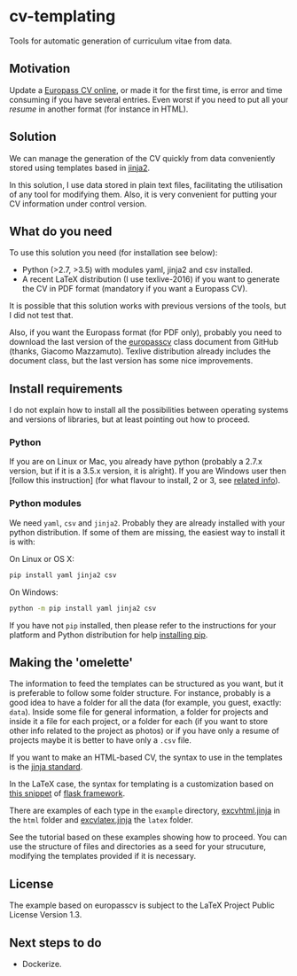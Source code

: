 # cv-templating

Tools for automatic generation of curriculum vitae from data.


## Motivation

Update a [Europass CV online](https://europass.cedefop.europa.eu/editors/en/cv/compose), or made it for the first time, is error and time consuming if you have several entries. Even worst if you need to put all your *resume* in another format (for instance in HTML).

## Solution

We can manage the generation of the CV quickly from data conveniently stored using templates based in [jinja2](http://jinja.pocoo.org/docs/dev/).
 
In this solution, I use data stored in plain text files, facilitating the utilisation of any tool for modifying them. Also, it is very convenient for putting your CV information under control version. 

## What do you need

To use this solution you need (for installation see below):

- Python (>2.7, >3.5) with modules yaml, jinja2 and csv installed.
- A recent LaTeX distribution (I use texlive-2016) if you want to generate the CV in PDF format (mandatory if you want a Europass CV).

It is possible that this solution works with previous versions of the tools, but I did not test that.

Also, if you want the Europass format (for PDF only), probably you need to download the last version of the [europasscv](https://github.com/gmazzamuto/europasscv) class document from GitHub (thanks, Giacomo Mazzamuto). Texlive distribution already includes the document class, but the last version has some nice improvements.

## Install requirements

I do not explain how to install all the possibilities between operating systems and versions of libraries, but at least pointing out how to proceed.

### Python

If you are on Linux or Mac, you already have python (probably a 2.7.x version, but if it is a 3.5.x version, it is alright). If you are Windows user then [follow this instruction] (for what flavour to install, 2 or 3, see [related info](https://wiki.python.org/moin/Python2orPython3)).


### Python modules

We need `yaml`, `csv` and `jinja2`. Probably they are already installed with your python distribution. If some of them are missing, the easiest way to install it is with:

On Linux or OS X:
```sh
pip install yaml jinja2 csv
```

On Windows:
```sh
python -m pip install yaml jinja2 csv
```

If you have not `pip` installed, then please refer to the instructions for your platform and Python distribution for help [installing pip](https://packaging.python.org/installing/#requirements-for-installing-packages).

## Making the 'omelette'

The information to feed the templates can be structured as you want, but it is preferable to follow some folder structure. For instance, probably is a good idea to have a folder for all the data (for example, you guest, exactly: `data`). Inside some file for general information, a folder for projects and inside it a file for each project, or a folder for each (if you want to store other info related to the project as photos) or if you have only a resume of projects maybe it is better to have only a `.csv` file. 

If you want to make an HTML-based CV, the syntax to use in the templates is the [jinja standard](http://jinja.pocoo.org/docs/dev/templates/). 

In the LaTeX case, the syntax for templating is a customization based on [this snippet](http://flask.pocoo.org/snippets/55/) of [flask framework](http://flask.pocoo.org/).

There are examples of each type in the `example` directory, [excvhtml.jinja](excvhtml.jinja) in the `html` folder and [excvlatex.jinja](excvlatex.jinja) the `latex` folder. 

See the tutorial based on these examples showing how to proceed. You can use the structure of files and directories as a seed for your strucuture, modifying the templates provided if it is necessary.

## License

The example based on europasscv is subject to the LaTeX Project Public License Version 1.3.

## Next steps to do

- Dockerize.